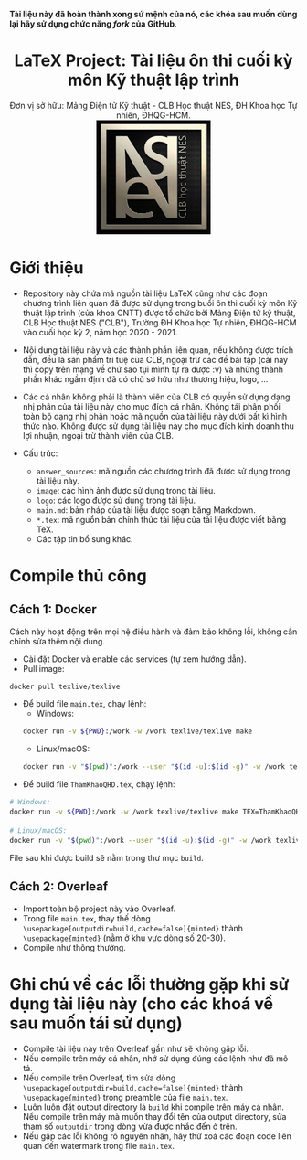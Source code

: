 **Tài liệu này đã hoàn thành xong sứ mệnh của nó, các khóa sau muốn dùng lại hãy sử dụng chức năng _fork_ của GitHub**.

<div align="center">
    <div>
        <h1> LaTeX Project: Tài liệu ôn thi cuối kỳ môn Kỹ thuật lập trình </h1>
        Đơn vị sở hữu: Mảng Điện tử Kỹ thuật - CLB Học thuật NES, ĐH Khoa học Tự nhiên, ĐHQG-HCM.
    </div>
<img src="image/neslogo.jpg" width=200>
</div>

# Giới thiệu
- Repository này chứa mã nguồn tài liệu LaTeX cũng như các đoạn chương trình liên quan đã được sử dụng trong buổi ôn thi cuối kỳ môn Kỹ thuật lập trình (của khoa CNTT) được tổ chức bởi Mảng Điện tử kỹ thuật, CLB Học thuật NES ("CLB"), Trường ĐH Khoa học Tự nhiên, ĐHQG-HCM vào cuối học kỳ 2, năm học 2020 - 2021.
- Nội dung tài liệu này và các thành phần liên quan, nếu không được trích dẫn, đều là sản phẩm trí tuệ của CLB, ngoại trừ các đề bài tập (cái này thì copy trên mạng về chứ sao tụi mình tự ra được :v) và những thành phần khác ngầm định đã có chủ sở hữu như thương hiệu, logo, ...
- Các cá nhân không phải là thành viên của CLB có quyền sử dụng dạng nhị phân của tài liệu này cho mục đích cá nhân. Không tái phân phối toàn bộ dạng nhị phân hoặc mã nguồn của tài liệu này dưới bất kì hình thức nào. Không được sử dụng tài liệu này cho mục đích kinh doanh thu lợi nhuận, ngoại trừ thành viên của CLB.

- Cấu trúc:
    - `answer_sources`: mã nguồn các chương trình đã được sử dụng trong tài liệu này.
    - `image`: các hình ảnh được sử dụng trong tài liệu.
    - `logo`: các logo được sử dụng trong tài liệu.
    - `main.md`: bản nháp của tài liệu được soạn bằng Markdown.
    - `*.tex`: mã nguồn bản chính thức tài liệu của tài liệu được viết bằng TeX.
    - Các tập tin bổ sung khác.

# Compile thủ công
## Cách 1: Docker
Cách này hoạt động trên mọi hệ điều hành và đảm bảo không lỗi, không cần chỉnh sửa thêm nội dung.
- Cài đặt Docker và enable các services (tự xem hướng dẫn).
- Pull image:
```
docker pull texlive/texlive
```
- Để build file `main.tex`, chạy lệnh:
    - Windows: 
    ```bash
    docker run -v ${PWD}:/work -w /work texlive/texlive make
    ```
    - Linux/macOS:
    ```bash
    docker run -v "$(pwd)":/work --user "$(id -u):$(id -g)" -w /work texlive/texlive make
    ```
- Để build file `ThamKhaoQHD.tex`, chạy lệnh:
```bash
# Windows:
docker run -v ${PWD}:/work -w /work texlive/texlive make TEX=ThamKhaoQHD.tex

# Linux/macOS:
docker run -v "$(pwd)":/work --user "$(id -u):$(id -g)" -w /work texlive/texlive make TEX=ThamKhaoQHD.tex
```

File sau khi được build sẽ nằm trong thư mục `build`.

## Cách 2: Overleaf
- Import toàn bộ project này vào Overleaf.
- Trong file `main.tex`, thay thế dòng `\usepackage[outputdir=build,cache=false]{minted}` thành `\usepackage{minted}` (nằm ở khu vực dòng số 20-30).
- Compile như thông thường.

# Ghi chú về các lỗi thường gặp khi sử dụng tài liệu này (cho các khoá về sau muốn tái sử dụng)
- Compile tài liệu này trên Overleaf gần như sẽ không gặp lỗi.
- Nếu compile trên máy cá nhân, nhớ sử dụng đúng các lệnh như đã mô tả.
- Nếu compile trên Overleaf, tìm sửa dòng `\usepackage[outputdir=build,cache=false]{minted}` thành `\usepackage{minted}` trong preamble của file `main.tex`.
- Luôn luôn đặt output directory là `build` khi compile trên máy cá nhân. Nếu compile trên máy mà muốn thay đổi tên của output directory, sửa tham số `outputdir` trong dòng vừa được nhắc đến ở trên.
- Nếu gặp các lỗi không rõ nguyên nhân, hãy thử xoá các đoạn code liên quan đến watermark trong file `main.tex`.
